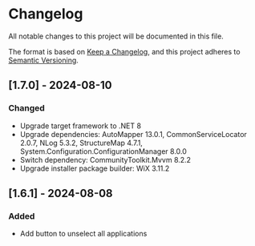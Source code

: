 # Changelog

All notable changes to this project will be documented in this file.

The format is based on [Keep a Changelog](https://keepachangelog.com/en/1.1.0/),
and this project adheres to [Semantic Versioning](https://semver.org/spec/v2.0.0.html).

## [1.7.0] - 2024-08-10

### Changed

- Upgrade target framework to .NET 8
- Upgrade dependencies: AutoMapper 13.0.1, CommonServiceLocator 2.0.7, NLog 5.3.2, StructureMap 4.7.1, System.Configuration.ConfigurationManager 8.0.0
- Switch dependency: CommunityToolkit.Mvvm 8.2.2
- Upgrade installer package builder: WiX 3.11.2

## [1.6.1] - 2024-08-08

### Added

- Add button to unselect all applications

